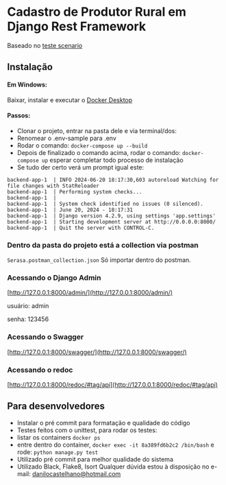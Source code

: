 # Cadastro de Produtor Rural em Django Rest Framework

Baseado no [teste scenario](https://github.com/brain-ag/trabalhe-conosco)

## Instalação
#### Em Windows:
Baixar, instalar e executar o [Docker Desktop](https://www.docker.com/products/docker-desktop/)

#### Passos:
- Clonar o projeto, entrar na pasta dele e via terminal/dos:
- Renomear o .env-sample para .env
- Rodar o comando: ```docker-compose up --build```
- Depois de finalizado o comando acima, rodar o comando: ```docker-compose up``` esperar completar todo processo de instalação
- Se tudo der certo verá um prompt igual este:
````
backend-app-1  | INFO 2024-06-20 18:17:30,603 autoreload Watching for file changes with StatReloader
backend-app-1  | Performing system checks...
backend-app-1  |
backend-app-1  | System check identified no issues (0 silenced).
backend-app-1  | June 20, 2024 - 18:17:31
backend-app-1  | Django version 4.2.9, using settings 'app.settings'
backend-app-1  | Starting development server at http://0.0.0.0:8000/
backend-app-1  | Quit the server with CONTROL-C.
````

### Dentro da pasta do projeto está a collection via postman
```Serasa.postman_collection.json```
Só importar dentro do postman.

### Acessando o Django Admin
[http://127.0.0.1:8000/admin/](http://127.0.0.1:8000/admin/)

usuário: admin

senha: 123456

### Acessando o Swagger
[http://127.0.0.1:8000/swagger/](http://127.0.0.1:8000/swagger/)

### Acessando o redoc
[http://127.0.0.1:8000/redoc/#tag/api](http://127.0.0.1:8000/redoc/#tag/api)

## Para desenvolvedores
- Instalar o pré commit para formatação e qualidade do código
- Testes feitos com o unittest, para rodar os testes:
- listar os containers ``docker ps``
- entre dentro do container, ``docker exec -it 8a389fd6b2c2 /bin/bash`` e rode: ``python manage.py test``
- Utilizado pré commit para melhor qualidade do sistema
- Utilizado Black, Flake8, Isort
Qualquer dúvida estou à disposição no e-mail: danilocastelhano@hotmail.com